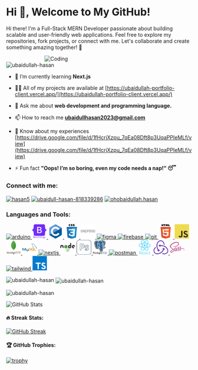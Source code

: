 <h1 align="left">Hi 👋, Welcome to My GitHub!
</h1>
<p align="left">Hi there! I'm a Full-Stack MERN Developer passionate about building scalable and user-friendly web applications. Feel free to explore my repositories, fork projects, or connect with me. Let's collaborate and create something amazing together! 🚀</p>

<img align="right" alt="Coding" width="400" src="https://i.ibb.co.com/DDJZ4qp/git-image.gif">

<p align="left"> <img src="https://komarev.com/ghpvc/?username=ubaidullah-hasan&label=Profile%20views&color=0e75b6&style=flat" alt="ubaidullah-hasan" /> </p>

- 🌱 I’m currently learning **Next.js**

- 👨‍💻 All of my projects are available at [https://ubaidullah-portfolio-client.vercel.app/](https://ubaidullah-portfolio-client.vercel.app/)

- 💬 Ask me about **web development and programming language.**

- 📫 How to reach me **ubaidullhasan2023@gmail.com**

- 📄 Know about my experiences [https://drive.google.com/file/d/1fHcrjXzpu_7qEa08Dft8p3UqaPPIeMLf/view](https://drive.google.com/file/d/1fHcrjXzpu_7qEa08Dft8p3UqaPPIeMLf/view)

- ⚡ Fun fact **"Oops! I’m so boring, even my code needs a nap!" 😴**

<h3 align="left">Connect with me:</h3>
<p align="left">
<a href="https://dev.to/hasan5" target="blank"><img align="center" src="https://raw.githubusercontent.com/rahuldkjain/github-profile-readme-generator/master/src/images/icons/Social/devto.svg" alt="hasan5" height="30" width="40" /></a>
<a href="https://linkedin.com/in/ubaidull-hasan-818339286" target="blank"><img align="center" src="https://raw.githubusercontent.com/rahuldkjain/github-profile-readme-generator/master/src/images/icons/Social/linked-in-alt.svg" alt="ubaidull-hasan-818339286" height="30" width="40" /></a>
<a href="https://fb.com/ohobaidullah.hasan" target="blank"><img align="center" src="https://raw.githubusercontent.com/rahuldkjain/github-profile-readme-generator/master/src/images/icons/Social/facebook.svg" alt="ohobaidullah.hasan" height="30" width="40" /></a>
</p>

<h3 align="left">Languages and Tools:</h3>
<p align="left"> <a href="https://www.arduino.cc/" target="_blank" rel="noreferrer"> <img src="https://cdn.worldvectorlogo.com/logos/arduino-1.svg" alt="arduino" width="40" height="40"/> </a> <a href="https://getbootstrap.com" target="_blank" rel="noreferrer"> <img src="https://raw.githubusercontent.com/devicons/devicon/master/icons/bootstrap/bootstrap-plain-wordmark.svg" alt="bootstrap" width="40" height="40"/> </a> <a href="https://www.cprogramming.com/" target="_blank" rel="noreferrer"> <img src="https://raw.githubusercontent.com/devicons/devicon/master/icons/c/c-original.svg" alt="c" width="40" height="40"/> </a> <a href="https://www.w3schools.com/css/" target="_blank" rel="noreferrer"> <img src="https://raw.githubusercontent.com/devicons/devicon/master/icons/css3/css3-original-wordmark.svg" alt="css3" width="40" height="40"/> </a> <a href="https://expressjs.com" target="_blank" rel="noreferrer"> <img src="https://raw.githubusercontent.com/devicons/devicon/master/icons/express/express-original-wordmark.svg" alt="express" width="40" height="40"/> </a> <a href="https://www.figma.com/" target="_blank" rel="noreferrer"> <img src="https://www.vectorlogo.zone/logos/figma/figma-icon.svg" alt="figma" width="40" height="40"/> </a> <a href="https://firebase.google.com/" target="_blank" rel="noreferrer"> <img src="https://www.vectorlogo.zone/logos/firebase/firebase-icon.svg" alt="firebase" width="40" height="40"/> </a> <a href="https://git-scm.com/" target="_blank" rel="noreferrer"> <img src="https://www.vectorlogo.zone/logos/git-scm/git-scm-icon.svg" alt="git" width="40" height="40"/> </a> <a href="https://www.w3.org/html/" target="_blank" rel="noreferrer"> <img src="https://raw.githubusercontent.com/devicons/devicon/master/icons/html5/html5-original-wordmark.svg" alt="html5" width="40" height="40"/> </a> <a href="https://developer.mozilla.org/en-US/docs/Web/JavaScript" target="_blank" rel="noreferrer"> <img src="https://raw.githubusercontent.com/devicons/devicon/master/icons/javascript/javascript-original.svg" alt="javascript" width="40" height="40"/> </a> <a href="https://www.mongodb.com/" target="_blank" rel="noreferrer"> <img src="https://raw.githubusercontent.com/devicons/devicon/master/icons/mongodb/mongodb-original-wordmark.svg" alt="mongodb" width="40" height="40"/> </a> <a href="https://www.mysql.com/" target="_blank" rel="noreferrer"> <img src="https://raw.githubusercontent.com/devicons/devicon/master/icons/mysql/mysql-original-wordmark.svg" alt="mysql" width="40" height="40"/> </a> <a href="https://nextjs.org/" target="_blank" rel="noreferrer"> <img src="https://cdn.worldvectorlogo.com/logos/nextjs-2.svg" alt="nextjs" width="40" height="40"/> </a> <a href="https://nodejs.org" target="_blank" rel="noreferrer"> <img src="https://raw.githubusercontent.com/devicons/devicon/master/icons/nodejs/nodejs-original-wordmark.svg" alt="nodejs" width="40" height="40"/> </a> <a href="https://www.photoshop.com/en" target="_blank" rel="noreferrer"> <img src="https://raw.githubusercontent.com/devicons/devicon/master/icons/photoshop/photoshop-line.svg" alt="photoshop" width="40" height="40"/> </a> <a href="https://www.postgresql.org" target="_blank" rel="noreferrer"> <img src="https://raw.githubusercontent.com/devicons/devicon/master/icons/postgresql/postgresql-original-wordmark.svg" alt="postgresql" width="40" height="40"/> </a> <a href="https://postman.com" target="_blank" rel="noreferrer"> <img src="https://www.vectorlogo.zone/logos/getpostman/getpostman-icon.svg" alt="postman" width="40" height="40"/> </a> <a href="https://reactjs.org/" target="_blank" rel="noreferrer"> <img src="https://raw.githubusercontent.com/devicons/devicon/master/icons/react/react-original-wordmark.svg" alt="react" width="40" height="40"/> </a> <a href="https://redux.js.org" target="_blank" rel="noreferrer"> <img src="https://raw.githubusercontent.com/devicons/devicon/master/icons/redux/redux-original.svg" alt="redux" width="40" height="40"/> </a> <a href="https://sass-lang.com" target="_blank" rel="noreferrer"> <img src="https://raw.githubusercontent.com/devicons/devicon/master/icons/sass/sass-original.svg" alt="sass" width="40" height="40"/> </a> <a href="https://tailwindcss.com/" target="_blank" rel="noreferrer"> <img src="https://www.vectorlogo.zone/logos/tailwindcss/tailwindcss-icon.svg" alt="tailwind" width="40" height="40"/> </a> <a href="https://www.typescriptlang.org/" target="_blank" rel="noreferrer"> <img src="https://raw.githubusercontent.com/devicons/devicon/master/icons/typescript/typescript-original.svg" alt="typescript" width="40" height="40"/> </a> </p>

<p><img align="left" src="https://github-readme-stats.vercel.app/api/top-langs?username=ubaidullah-hasan&show_icons=true&locale=en&layout=compact" alt="ubaidullah-hasan" /></p>

<p>&nbsp;<img align="center" src="https://github-readme-stats.vercel.app/api?username=ubaidullah-hasan&show_icons=true&locale=en" alt="ubaidullah-hasan" /></p>

<p><img align="center" src="https://github-readme-streak-stats.herokuapp.com/?user=ubaidullah-hasan&" alt="ubaidullah-hasan" /></p>


![GitHub Stats](https://github-readme-stats.vercel.app/api?username=Ubaidullah-Hasan&show_icons=true&theme=radical)




#### 🔥 Streak Stats:
[![GitHub Streak](https://streak-stats.demolab.com/?user=Ubaidullah-Hasan&theme=radical)](https://git.io/streak-stats)

#### 🏆 GitHub Trophies:
[![trophy](https://github-profile-trophy.vercel.app/?username=Ubaidullah-Hasan&theme=radical)](https://github.com/ryo-ma/github-profile-trophy)
